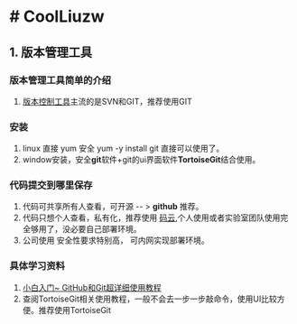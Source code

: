 # # CoolLiuzw

## 1. 版本管理工具

### 版本管理工具简单的介绍

1. [版本控制工具](https://baijiahao.baidu.com/s?id=1621743840312073288&wfr=spider&for=pc)主流的是SVN和GIT，推荐使用GIT

### 安装

1. linux 直接 yum 安全  yum -y install git 直接可以使用了。
2. window安装，安全**git**软件+git的ui界面软件**TortoiseGit**结合使用。

### 代码提交到哪里保存

1. 代码可共享所有人查看，可开源  -- > **github** 推荐。
2. 代码只想个人查看，私有化，推荐使用 [码云](https://gitee.com/),个人使用或者实验室团队使用完全够用了，没必要自己部署环境。
3. 公司使用 安全性要求特别高， 可内网实现部署环境。

### 具体学习资料
1. [小白入门~ GitHub和Git超详细使用教程](https://blog.csdn.net/buknow/article/details/80325986)
2. 查阅TortoiseGit相关使用教程，一般不会去一步一步敲命令，使用UI比较方便。推荐使用TortoiseGit
